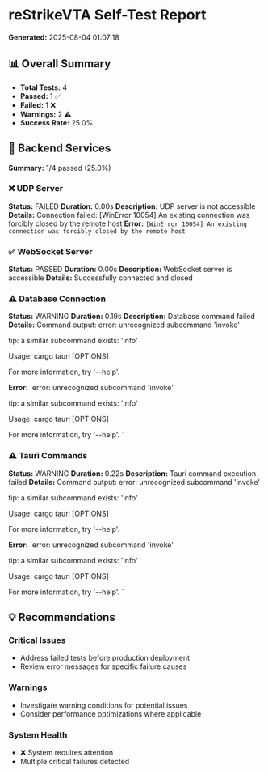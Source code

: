 # reStrikeVTA Self-Test Report

**Generated:** 2025-08-04 01:07:18

## 📊 Overall Summary

- **Total Tests:** 4
- **Passed:** 1 ✅
- **Failed:** 1 ❌
- **Warnings:** 2 ⚠️
- **Success Rate:** 25.0%

## 🔧 Backend Services

**Summary:** 1/4 passed (25.0%)

### ❌ UDP Server
**Status:** FAILED
**Duration:** 0.00s
**Description:** UDP server is not accessible
**Details:** Connection failed: [WinError 10054] An existing connection was forcibly closed by the remote host
**Error:** `[WinError 10054] An existing connection was forcibly closed by the remote host`

### ✅ WebSocket Server
**Status:** PASSED
**Duration:** 0.00s
**Description:** WebSocket server is accessible
**Details:** Successfully connected and closed

### ⚠️ Database Connection
**Status:** WARNING
**Duration:** 0.19s
**Description:** Database command failed
**Details:** Command output: error: unrecognized subcommand 'invoke'

  tip: a similar subcommand exists: 'info'

Usage: cargo tauri [OPTIONS] <COMMAND>

For more information, try '--help'.

**Error:** `error: unrecognized subcommand 'invoke'

  tip: a similar subcommand exists: 'info'

Usage: cargo tauri [OPTIONS] <COMMAND>

For more information, try '--help'.
`

### ⚠️ Tauri Commands
**Status:** WARNING
**Duration:** 0.22s
**Description:** Tauri command execution failed
**Details:** Command output: error: unrecognized subcommand 'invoke'

  tip: a similar subcommand exists: 'info'

Usage: cargo tauri [OPTIONS] <COMMAND>

For more information, try '--help'.

**Error:** `error: unrecognized subcommand 'invoke'

  tip: a similar subcommand exists: 'info'

Usage: cargo tauri [OPTIONS] <COMMAND>

For more information, try '--help'.
`

## 💡 Recommendations

### Critical Issues
- Address failed tests before production deployment
- Review error messages for specific failure causes

### Warnings
- Investigate warning conditions for potential issues
- Consider performance optimizations where applicable

### System Health
- ❌ System requires attention
- Multiple critical failures detected